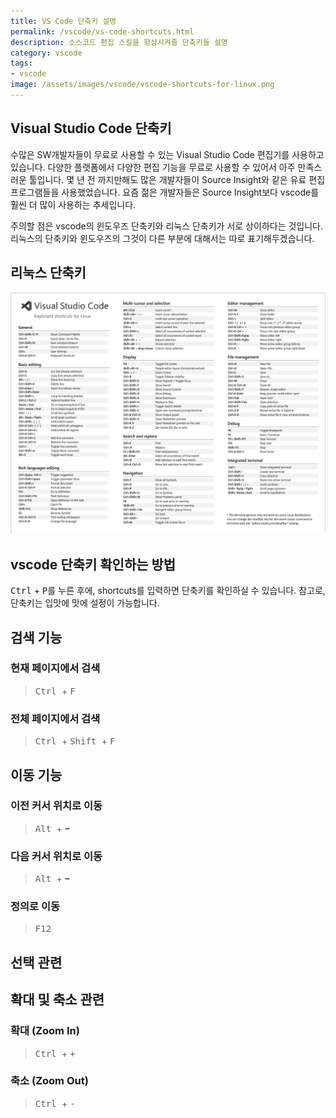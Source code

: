 ```yaml
---
title: VS Code 단축키 설명
permalink: /vscode/vs-code-shortcuts.html
description: 소스코드 편집 스킬을 향상시켜줄 단축키들 설명
category: vscode
tags:
- vscode
image: /assets/images/vscode/vscode-shortcuts-for-linux.png
---
```


Visual Studio Code 단축키
---
수많은 SW개발자들이 무료로 사용할 수 있는 Visual Studio Code 편집기를 사용하고 있습니다. 
다양한 플랫폼에서 다양한 편집 기능을 무료로 사용할 수 있어서 아주 만족스러운 툴입니다. 
몇 년 전 까지만해도 많은 개발자들이 Source Insight와 같은 유료 편집 프로그램들을 사용했었습니다. 
요즘 젊은 개발자들은 Source Insight보다 vscode를 훨씬 더 많이 사용하는 추세입니다. 


주의할 점은 vscode의 윈도우즈 단축키와 리눅스 단축키가 서로 상이하다는 것입니다. 
리눅스의 단축키와 윈도우즈의 그것이 다른 부분에 대해서는 따로 표기해두겠습니다. 



리눅스 단축키
---

[![리눅스 단축키](/assets/images/vscode/vscode-shortcuts-for-linux.png '리눅스 단축키')](/assets/images/vscode/vscode-shortcuts-for-linux.png '리눅    스 단축키')


vscode 단축키 확인하는 방법
---
<kbd>Ctrl</kbd> + <kbd>P</kbd>를 누른 후에, shortcuts를 입력하면 단축키를 확인하실 수 있습니다. 
참고로, 단축키는 입맛에 맛에 설정이 가능합니다. 


검색 기능
---


### 현재 페이지에서 검색
><kbd> Ctrl </kbd> + <kbd> F </kbd>


### 전체 페이지에서 검색
><kbd> Ctrl </kbd> + <kbd> Shift </kbd> + <kbd> F </kbd>


이동 기능
---


### 이전 커서 위치로 이동
><kbd> Alt </kbd> + <kbd> ⬅️ </kbd>


### 다음 커서 위치로 이동
><kbd> Alt </kbd> + <kbd> ➡️ </kbd>


### 정의로 이동
><kbd> F12 </kbd>


선택 관련
---


확대 및 축소 관련
---


### 확대 (Zoom In)
><kbd> Ctrl </kbd> + <kbd> + </kbd>


### 축소 (Zoom Out)
><kbd> Ctrl </kbd> + <kbd> - </kbd>
